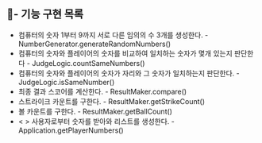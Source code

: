 ## 🔑- 기능 구현 목록
- <y> 컴퓨터의 숫자 1부터 9까지 서로 다른 임의의 수 3개를 생성한다.   - NumberGenerator.generateRandomNumbers()
- <y> 컴퓨터의 숫자와 플레이어의 숫자를 비교하여 일치하는 숫자가 몇개 있는지 판단한다   - JudgeLogic.countSameNumbers()
- <y> 컴퓨터의 숫자와 플레이어의 숫자가 자리와 그 숫자가 일치하는지 판단한다.       - JudgeLogic.isSameNumber()  
- <y> 최종 결과 스코어를 계산한다.                         - ResultMaker.compare()
- <y> 스트라이크 카운트를 구한다.                        - ResultMaker.getStrikeCount()
- <y> 볼 카운트를 구한다.                             - ResultMaker.getBallCount()
- < > 사용자로부터 숫자를 받아와 리스트를 생성한다.          - Application.getPlayerNumbers()

